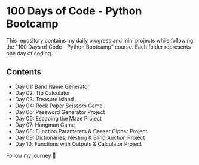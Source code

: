 # 100 Days of Code - Python Bootcamp

This repository contains my daily progress and mini projects while following the "100 Days of Code - Python Bootcamp" course. Each folder represents one day of coding.

## Contents
- Day 01: Band Name Generator
- Day 02: Tip Calculator
- Day 03: Treasure Island
- Day 04: Rock Paper Scissors Game
- Day 05: Password Generator Project
- Day 06: Escaping the Maze Project
- Day 07: Hangman Game
- Day 08: Function Parameters & Caesar Cipher Project
- Day 09: Dictionaries, Nesting & Blind Auction Project
- Day 10: Functions with Outputs & Calculator Project

Follow my journey 🚀
